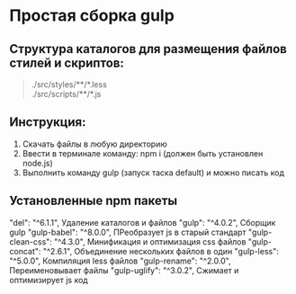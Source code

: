 # Простая сборка gulp

## Структура каталогов для размещения файлов стилей и скриптов:
>./src/styles/\*\*/\*.less </br>
>./src/scripts/\*\*/\*.js

## Инструкция:
1. Скачать файлы в любую директорию
2. Ввести в терминале команду: npm i (должен быть установлен node.js)
3. Выполнить команду gulp (запуск таска default) и можно писать код 

## Установленные npm пакеты
"del": "^6.1.1", Удаление каталогов и файлов
"gulp": "^4.0.2", Сборщик gulp
"gulp-babel": "^8.0.0", ПРеобразует js в старый стандарт
"gulp-clean-css": "^4.3.0", Минификация и оптимизация css  файлов
"gulp-concat": "^2.6.1", Объединение нескольких файлов в один 
"gulp-less": "^5.0.0", Компиляция less файлов
"gulp-rename": "^2.0.0", Переименовывает файлы
"gulp-uglify": "^3.0.2", Сжимает и оптимизирует js код 
